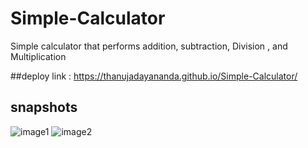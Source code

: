 # Simple-Calculator
Simple calculator that performs addition, subtraction, Division , and Multiplication

##deploy link : https://thanujadayananda.github.io/Simple-Calculator/
## snapshots

![image1](https://github.com/ThanujaDayananda/Simple-Calculator/assets/76948739/1121e1a1-4e3f-4f24-ba7c-b1c1e1d1bce3)
![image2](https://github.com/ThanujaDayananda/Simple-Calculator/assets/76948739/e64f6ac9-628c-4179-b588-ec2c11b04cc7)
